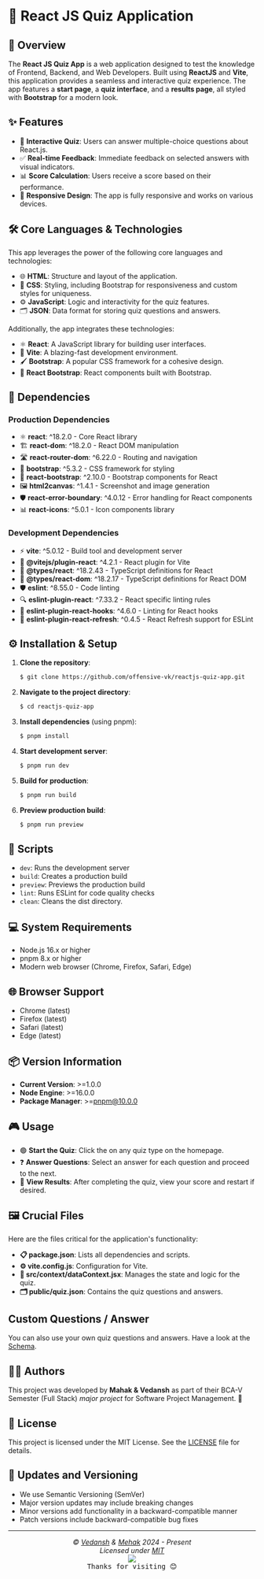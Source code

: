 # 🌟 React JS Quiz Application

## 🚀 Overview

The **React JS Quiz App** is a web application designed to test the knowledge of Frontend, Backend, and Web Developers. Built using **ReactJS** and **Vite**, this application provides a seamless and interactive quiz experience. The app features a **start page**, a **quiz interface**, and a **results page**, all styled with **Bootstrap** for a modern look.

## ✨ Features

- 📝 **Interactive Quiz**: Users can answer multiple-choice questions about React.js.
- ✅ **Real-time Feedback**: Immediate feedback on selected answers with visual indicators.
- 📊 **Score Calculation**: Users receive a score based on their performance.
- 📱 **Responsive Design**: The app is fully responsive and works on various devices.

## 🛠 Core Languages & Technologies

This app leverages the power of the following core languages and technologies:

- 🌐 **HTML**: Structure and layout of the application.
- 🎨 **CSS**: Styling, including Bootstrap for responsiveness and custom styles for uniqueness.
- ⚙️ **JavaScript**: Logic and interactivity for the quiz features.
- 🗂 **JSON**: Data format for storing quiz questions and answers.

Additionally, the app integrates these technologies:

- ⚛️ **React**: A JavaScript library for building user interfaces.
- 🌟 **Vite**: A blazing-fast development environment.
- 🖌 **Bootstrap**: A popular CSS framework for a cohesive design.
- 🔗 **React Bootstrap**: React components built with Bootstrap.

## 🔑 Dependencies

### Production Dependencies

- ⚛️ **react**: ^18.2.0 - Core React library
- 🏗 **react-dom**: ^18.2.0 - React DOM manipulation
- 🛣 **react-router-dom**: ^6.22.0 - Routing and navigation
- 🎨 **bootstrap**: ^5.3.2 - CSS framework for styling
- 🔗 **react-bootstrap**: ^2.10.0 - Bootstrap components for React
- 🖼 **html2canvas**: ^1.4.1 - Screenshot and image generation
- 🛡 **react-error-boundary**: ^4.0.12 - Error handling for React components
- 📊 **react-icons**: ^5.0.1 - Icon components library

### Development Dependencies

- ⚡ **vite**: ^5.0.12 - Build tool and development server
- 🔌 **@vitejs/plugin-react**: ^4.2.1 - React plugin for Vite
- 📘 **@types/react**: ^18.2.43 - TypeScript definitions for React
- 📗 **@types/react-dom**: ^18.2.17 - TypeScript definitions for React DOM
- 🛡 **eslint**: ^8.55.0 - Code linting
- 🔍 **eslint-plugin-react**: ^7.33.2 - React specific linting rules
- 🔎 **eslint-plugin-react-hooks**: ^4.6.0 - Linting for React hooks
- 🎯 **eslint-plugin-react-refresh**: ^0.4.5 - React Refresh support for ESLint

## ⚙️ Installation & Setup

1. **Clone the repository**:

   ```bash
   $ git clone https://github.com/offensive-vk/reactjs-quiz-app.git
   ```

2. **Navigate to the project directory**:

   ```bash
   $ cd reactjs-quiz-app
   ```

3. **Install dependencies** (using pnpm):

   ```bash
   $ pnpm install
   ```

4. **Start development server**:

   ```bash
   $ pnpm run dev
   ```

5. **Build for production**:

   ```bash
   $ pnpm run build
   ```

6. **Preview production build**:

   ```bash
   $ pnpm run preview
   ```

## 🔧 Scripts

- `dev`: Runs the development server
- `build`: Creates a production build
- `preview`: Previews the production build
- `lint`: Runs ESLint for code quality checks
- `clean`: Cleans the dist directory.

## 💻 System Requirements

- Node.js 16.x or higher
- pnpm 8.x or higher
- Modern web browser (Chrome, Firefox, Safari, Edge)

## 🌐 Browser Support

- Chrome (latest)
- Firefox (latest)
- Safari (latest)
- Edge (latest)

## 📦 Version Information

- **Current Version**: >=1.0.0
- **Node Engine**: >=16.0.0
- **Package Manager**: >=pnpm@10.0.0

## 🎮 Usage

- 🟢 **Start the Quiz**: Click the on any quiz type on the homepage.
- ❓ **Answer Questions**: Select an answer for each question and proceed to the next.
- 📜 **View Results**: After completing the quiz, view your score and restart if desired.

## 🖼 Crucial Files

Here are the files critical for the application's functionality:

- **📋 package.json**: Lists all dependencies and scripts.
- **⚙️ vite.config.js**: Configuration for Vite.
- **📂 src/context/dataContext.jsx**: Manages the state and logic for the quiz.
- **🗂 public/quiz.json**: Contains the quiz questions and answers.

## Custom Questions / Answer

You can also use your own quiz questions and answers. Have a look at the [Schema](./Schema.md).

## 🧑‍💻 Authors

This project was developed by **Mahak & Vedansh** as part of their BCA-V Semester (Full Stack) *major project* for Software Project Management. 🌟

## 🪪 License

This project is licensed under the MIT License. See the [LICENSE](./license) file for details.

## 🔄 Updates and Versioning

- We use Semantic Versioning (SemVer)
- Major version updates may include breaking changes
- Minor versions add functionality in a backward-compatible manner
- Patch versions include backward-compatible bug fixes

---

<p align="center">
  <i>&copy; <a href="https://github.com/offensive-vk/">Vedansh</a> & <a href="https://github.com/the-mehak/">Mehak</a> 2024 - Present</i><br>
  <i>Licensed under <a href="https://github.com/offensive-vk/ReactQuizApp/tree/master/LICENSE">MIT</a></i><br>
  <a href="https://github.com/TheHamsterBot"><img src="https://i.ibb.co/4KtpYxb/octocat-clean-mini.png" /></a><br>
  <kbd>Thanks for visiting 😊</kbd>
</p>

